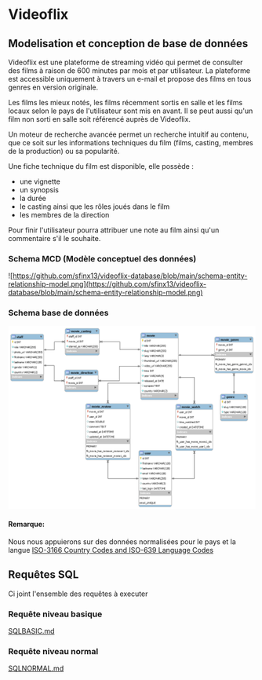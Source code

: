 # Videoflix

##  Modelisation et conception de base de données

Videoflix est une plateforme de streaming vidéo qui permet de consulter des films à raison de 600 minutes par mois et par utilisateur.
La plateforme est accessible uniquement à travers un e-mail et propose des films en tous genres en version originale.

Les films les mieux notés, les films récemment sortis en salle et les films locaux selon le pays de l'utilisateur sont mis en avant. 
Il se peut aussi qu'un film non sorti en salle soit référencé auprès de Videoflix.

Un moteur de recherche avancée permet un recherche intuitif au contenu, que ce soit sur les informations techniques du film (films, casting, membres de la production) ou sa popularité.

Une fiche technique du film est disponible, elle possède :
* une vignette
* un synopsis
* la durée
* le casting ainsi que les rôles joués dans le film
* les membres de la direction

Pour finir l'utilisateur pourra attribuer une note au film ainsi qu'un commentaire s'il le souhaite.


### Schema MCD (Modèle conceptuel des données)
![https://github.com/sfinx13/videoflix-database/blob/main/schema-entity-relationship-model.png](https://github.com/sfinx13/videoflix-database/blob/main/schema-entity-relationship-model.png)

### Schema base de données 
![schema-entity-relationship-model.png](https://github.com/sfinx13/videoflix-database/blob/main/schema-database.png)

#### Remarque: 
Nous nous appuierons sur des données normalisées pour le pays et la langue 
[ISO-3166 Country Codes and ISO-639 Language Codes](https://docs.oracle.com/cd/E13214_01/wli/docs92/xref/xqisocodes.html)


## Requêtes SQL
Ci joint l'ensemble des requêtes à executer

### Requête niveau basique

[SQLBASIC.md](SQLBASIC.md)

### Requête niveau normal

[SQLNORMAL.md](SQLNORMAL.md)

